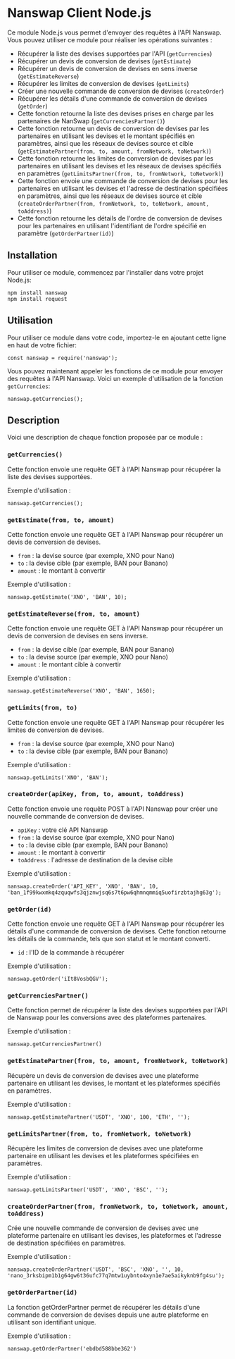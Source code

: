 # Nanswap Client Node.js

Ce module Node.js vous permet d'envoyer des requêtes à l'API Nanswap. Vous pouvez utiliser ce module pour réaliser les opérations suivantes :

* Récupérer la liste des devises supportées par l'API (`getCurrencies`) <br>
* Récupérer un devis de conversion de devises (`getEstimate`) <br>
* Récupérer un devis de conversion de devises en sens inverse (`getEstimateReverse`) <br>
* Récupérer les limites de conversion de devises (`getLimits`) <br>
* Créer une nouvelle commande de conversion de devises (`createOrder`) <br>
* Récupérer les détails d'une commande de conversion de devises (`getOrder`) <br>
* Cette fonction retourne la liste des devises prises en charge par les partenaires de NanSwap (`getCurrenciesPartner()`) <br>
* Cette fonction retourne un devis de conversion de devises par les partenaires en utilisant les devises et le montant spécifiés en paramètres, ainsi que les réseaux de devises source et cible (`getEstimatePartner(from, to, amount, fromNetwork, toNetwork)`) <br>
* Cette fonction retourne les limites de conversion de devises par les partenaires en utilisant les devises et les réseaux de devises spécifiés en paramètres (`getLimitsPartner(from, to, fromNetwork, toNetwork)`) <br>
* Cette fonction envoie une commande de conversion de devises pour les partenaires en utilisant les devises et l'adresse de destination spécifiées en paramètres, ainsi que les réseaux de devises source et cible (`createOrderPartner(from, fromNetwork, to, toNetwork, amount, toAddress)`) <br>
* Cette fonction retourne les détails de l'ordre de conversion de devises pour les partenaires en utilisant l'identifiant de l'ordre spécifié en paramètre (`getOrderPartner(id)`) <br>

## Installation
Pour utiliser ce module, commencez par l'installer dans votre projet Node.js:
```
npm install nanswap 
npm install request
```

## Utilisation
Pour utiliser ce module dans votre code, importez-le en ajoutant cette ligne en haut de votre fichier:
```
const nanswap = require('nanswap'); 
```

Vous pouvez maintenant appeler les fonctions de ce module pour envoyer des requêtes à l'API Nanswap. Voici un exemple d'utilisation de la fonction `getCurrencies`:
```
nanswap.getCurrencies(); 
```

## Description
Voici une description de chaque fonction proposée par ce module :
<br>
### `getCurrencies()`
Cette fonction envoie une requête GET à l'API Nanswap pour récupérer la liste des devises supportées.

Exemple d'utilisation :
```
nanswap.getCurrencies();
```

### `getEstimate(from, to, amount)`
Cette fonction envoie une requête GET à l'API Nanswap pour récupérer un devis de conversion de devises.

* `from` : la devise source (par exemple, XNO pour Nano) <br>
* `to` : la devise cible (par exemple, BAN pour Banano) <br>
* `amount` : le montant à convertir <br>

Exemple d'utilisation :
```
nanswap.getEstimate('XNO', 'BAN', 10);
```

### `getEstimateReverse(from, to, amount)`
Cette fonction envoie une requête GET à l'API Nanswap pour récupérer un devis de conversion de devises en sens inverse.

* `from` : la devise cible (par exemple, BAN pour Banano)
* `to` : la devise source (par exemple, XNO pour Nano)
* `amount` : le montant cible à convertir

Exemple d'utilisation :
```
nanswap.getEstimateReverse('XNO', 'BAN', 1650);
```

### `getLimits(from, to)`
Cette fonction envoie une requête GET à l'API Nanswap pour récupérer les limites de conversion de devises.

* `from` : la devise source (par exemple, XNO pour Nano)
* `to` : la devise cible (par exemple, BAN pour Banano)

Exemple d'utilisation :

```
nanswap.getLimits('XNO', 'BAN');
```

### `createOrder(apiKey, from, to, amount, toAddress)`
Cette fonction envoie une requête POST à l'API Nanswap pour créer une nouvelle commande de conversion de devises.

* `apiKey` : votre clé API Nanswap
* `from` : la devise source (par exemple, XNO pour Nano)
* `to` : la devise cible (par exemple, BAN pour Banano)
* `amount` : le montant à convertir
* `toAddress` : l'adresse de destination de la devise cible

Exemple d'utilisation :
```
nanswap.createOrder('API_KEY', 'XNO', 'BAN', 10, 'ban_1f99kwxmkq4zquqwfs3qjznwjsq6s7t6pw6qhmnqmmiq5uofirzbtajhg63g');
```

### `getOrder(id)`
Cette fonction envoie une requête GET à l'API Nanswap pour récupérer les détails d'une commande de conversion de devises. Cette fonction retourne les détails de la commande, tels que son statut et le montant converti.

* `id` : l'ID de la commande à récupérer

Exemple d'utilisation :
```
nanswap.getOrder('iIt8VosbQGV');
```

### `getCurrenciesPartner()`
Cette fonction permet de récupérer la liste des devises supportées par l'API de Nanswap pour les conversions avec des plateformes partenaires.

Exemple d'utilisation :
```
nanswap.getCurrenciesPartner()
```

### `getEstimatePartner(from, to, amount, fromNetwork, toNetwork)`
Récupère un devis de conversion de devises avec une plateforme partenaire en utilisant les devises, le montant et les plateformes spécifiés en paramètres.

Exemple d'utilisation :
```
nanswap.getEstimatePartner('USDT', 'XNO', 100, 'ETH', '');
```

### `getLimitsPartner(from, to, fromNetwork, toNetwork)`
Récupère les limites de conversion de devises avec une plateforme partenaire en utilisant les devises et les plateformes spécifiées en paramètres.

Exemple d'utilisation :
```
nanswap.getLimitsPartner('USDT', 'XNO', 'BSC', '');
```

### `createOrderPartner(from, fromNetwork, to, toNetwork, amount, toAddress)`
Crée une nouvelle commande de conversion de devises avec une plateforme partenaire en utilisant les devises, les plateformes et l'adresse de destination spécifiées en paramètres.

Exemple d'utilisation :
```
nanswap.createOrderPartner('USDT', 'BSC', 'XNO', '', 10, 'nano_3rksbipm1b1g64gw6t36ufc77q7mtw1uybnto4xyn1e7ae5aikyknb9fg4su');
```

### `getOrderPartner(id)`
La fonction getOrderPartner permet de récupérer les détails d'une commande de conversion de devises depuis une autre plateforme en utilisant son identifiant unique.

Exemple d'utilisation :
```
nanswap.getOrderPartner('ebdbd588bbe362')
```
